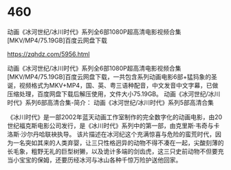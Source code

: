 # 460
动画《冰河世纪/冰川时代》系列全6部1080P超高清电影视频合集[MKV/MP4/75.19GB]百度云网盘下载

https://zqhdz.com/5956.html

动画《冰河世纪/冰川时代》系列全6部1080P超高清电影视频合集[MKV/MP4/75.19GB]百度云网盘下载，一共包含系列动画电影6部+猛犸象的圣诞，视频格式为MKV+MP4，国、英、粤三语种配音，中文发音中文字幕，已做压缩处理，百度网盘下载后解压使用，文件大小75.19GB。
动画《冰河世纪/冰川时代》系列6部高清合集-简介：
动画《冰河世纪/冰川时代》系列5部高清合集

《冰川时代》是一部2002年蓝天动画工作室制作的完全数字化的动画电影，由20世纪福克斯电影公司发行，是《冰川时代》系列中的第一部，由克里斯·韦奇与卡洛斯·沙尔丹哈联袂执导。
该片描述在冰河纪这个充满惊喜与危险的蛮荒时代，因为一名突如其来的人类弃婴，让三只性格迥异的动物不得不凑在一起，尖酸刻薄的长毛象，粗野无礼的巨型树獭，以及诡计多端的剑齿虎，这三只史前动物不但要充当小宝宝的保姆，还要历经冰河与冰山各种千惊万险护送他回家。
